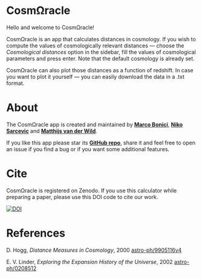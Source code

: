 # CosmΩracle

Hello and welcome to CosmΩracle!

CosmΩracle is an app that calculates distances in cosmology. 
If you wish to compute the values of cosmologically relevant distances — choose the _Cosmological distances_ option in the sidebar, fill the values of cosmological parameters and press enter. 
Note that the default cosmology is already set.

CosmΩracle can also plot those distances as a function of redshift. 
In case you want to plot it yourself — you can easily download the data in a .txt format.
    
# About

The CosmΩracle app is created and maintained by [**Marco Bonici**](https://github.com/marcobonici), [**Niko Sarcevic**](https://github.com/nikosarcevic) and [**Matthijs van der Wild**](https://github.com/lonbar).

If you like this app please star its [**GitHub repo**](https://github.com/nikosarcevic/CosmOracle/), share it and feel free to open an issue if you find a bug or if you want some additional features.


# Cite

CosmΩracle is registered on Zenodo. If you use this calculator while preparing a paper, please use this DOI code to cite our work.
    
[![DOI](https://zenodo.org/badge/DOI/10.5281/zenodo.5810814.svg)](https://doi.org/10.5281/zenodo.5810814)


# References

D. Hogg, *Distance Measures in Cosmology*, 2000 [astro-ph/9905116v4](https://arxiv.org/abs/astro-ph/9905116)

E. V. Linder, *Exploring the Expansion History of the Universe*, 2002 [astro-ph/0208512](https://arxiv.org/abs/astro-ph/0208512)
